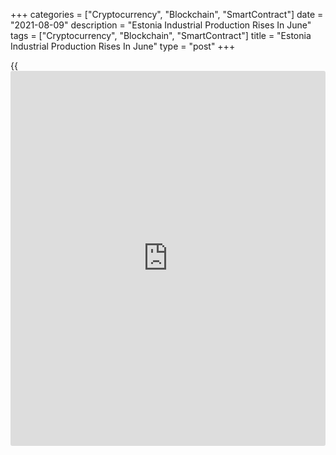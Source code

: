 +++
categories = ["Cryptocurrency", "Blockchain", "SmartContract"]
date = "2021-08-09"
description = "Estonia Industrial Production Rises In June"
tags = ["Cryptocurrency", "Blockchain", "SmartContract"]
title = "Estonia Industrial Production Rises In June"
type = "post"
+++

{{<iframe id="large-banner" src="https://www.bounty.group/#slide=18.0" width="100%" height="600" scrolling="no" style="border: 0px solid rgb(216, 221, 230); border-radius: 3px;">}}

Estonia's industrial production increased in June, data from Statistics
Estonia showed on Monday.

Industrial production rose a working-day adjusted 11.0 percent year-on-
year in June.

Manufacturing output increased 10.0 percent annually in June.

Production in energy sector grew 14.0 percent and those of mining rose
19.0 percent.

By June last year, the emergency situation declared due to the corona
virus pandemic had been ended and the industrial sectors were gradually
recovering," Helle Bunder, analyst at Statistics Estonia, said.

On a seasonally adjusted basis, industrial production rose 3.0 percent
monthly in June.

For comments and feedback [contact](https://www.playgroundfx.com/contact/): editorial@rtt[news](https://www.letsplayfx.com/blog/forex-news-website/).com

[Economic News][1]

 **What parts of the world are seeing the best (and worst) economic
performances lately? Click[here][2] to check out our [Econ Scorecard][2]
and find out! See up-to-the-moment [ranking](https://www.playgroundfx.com/blog/crypto-exchange-ranking/)s for the best and worst
performers in [GDP][3], [unemployment rate][4], [inflation][5] and much
more.**

   1. www.rtt[news](https://www.letsplayfx.com/blog/forex-news-website/).com/Content/EconomicNews.aspx
   2. www.rtt[news](https://www.letsplayfx.com/blog/forex-news-website/).com/economic-scorecard/world-rank/industrial-production/highest-performance.aspx
   3. www.rtt[news](https://www.letsplayfx.com/blog/forex-news-website/).com/economic-scorecard/world-rank/GDP/highest-performance.aspx
   4. www.rtt[news](https://www.letsplayfx.com/blog/forex-news-website/).com/economic-scorecard/world-rank/unemployment-rate/lowest-performance.aspx
   5. www.rtt[news](https://www.letsplayfx.com/blog/forex-news-website/).com/economic-scorecard/world-rank/CPI/highest-performance.aspx